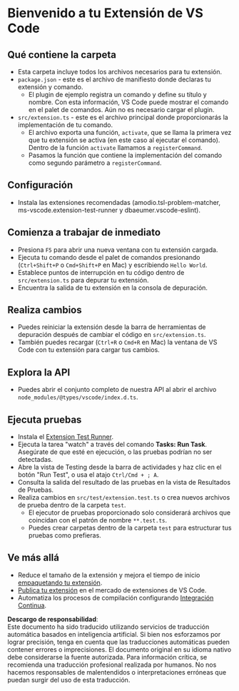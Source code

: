 # Bienvenido a tu Extensión de VS Code

## Qué contiene la carpeta

* Esta carpeta incluye todos los archivos necesarios para tu extensión.
* `package.json` - este es el archivo de manifiesto donde declaras tu extensión y comando.
  * El plugin de ejemplo registra un comando y define su título y nombre. Con esta información, VS Code puede mostrar el comando en el palet de comandos. Aún no es necesario cargar el plugin.
* `src/extension.ts` - este es el archivo principal donde proporcionarás la implementación de tu comando.
  * El archivo exporta una función, `activate`, que se llama la primera vez que tu extensión se activa (en este caso al ejecutar el comando). Dentro de la función `activate` llamamos a `registerCommand`.
  * Pasamos la función que contiene la implementación del comando como segundo parámetro a `registerCommand`.

## Configuración

* Instala las extensiones recomendadas (amodio.tsl-problem-matcher, ms-vscode.extension-test-runner y dbaeumer.vscode-eslint).

## Comienza a trabajar de inmediato

* Presiona `F5` para abrir una nueva ventana con tu extensión cargada.
* Ejecuta tu comando desde el palet de comandos presionando (`Ctrl+Shift+P` o `Cmd+Shift+P` en Mac) y escribiendo `Hello World`.
* Establece puntos de interrupción en tu código dentro de `src/extension.ts` para depurar tu extensión.
* Encuentra la salida de tu extensión en la consola de depuración.

## Realiza cambios

* Puedes reiniciar la extensión desde la barra de herramientas de depuración después de cambiar el código en `src/extension.ts`.
* También puedes recargar (`Ctrl+R` o `Cmd+R` en Mac) la ventana de VS Code con tu extensión para cargar tus cambios.

## Explora la API

* Puedes abrir el conjunto completo de nuestra API al abrir el archivo `node_modules/@types/vscode/index.d.ts`.

## Ejecuta pruebas

* Instala el [Extension Test Runner](https://marketplace.visualstudio.com/items?itemName=ms-vscode.extension-test-runner).
* Ejecuta la tarea "watch" a través del comando **Tasks: Run Task**. Asegúrate de que esté en ejecución, o las pruebas podrían no ser detectadas.
* Abre la vista de Testing desde la barra de actividades y haz clic en el botón "Run Test", o usa el atajo `Ctrl/Cmd + ; A`.
* Consulta la salida del resultado de las pruebas en la vista de Resultados de Pruebas.
* Realiza cambios en `src/test/extension.test.ts` o crea nuevos archivos de prueba dentro de la carpeta `test`.
  * El ejecutor de pruebas proporcionado solo considerará archivos que coincidan con el patrón de nombre `**.test.ts`.
  * Puedes crear carpetas dentro de la carpeta `test` para estructurar tus pruebas como prefieras.

## Ve más allá

* Reduce el tamaño de la extensión y mejora el tiempo de inicio [empaquetando tu extensión](https://code.visualstudio.com/api/working-with-extensions/bundling-extension?WT.mc_id=aiml-137032-kinfeylo).
* [Publica tu extensión](https://code.visualstudio.com/api/working-with-extensions/publishing-extension?WT.mc_id=aiml-137032-kinfeylo) en el mercado de extensiones de VS Code.
* Automatiza los procesos de compilación configurando [Integración Continua](https://code.visualstudio.com/api/working-with-extensions/continuous-integration?WT.mc_id=aiml-137032-kinfeylo).

**Descargo de responsabilidad**:  
Este documento ha sido traducido utilizando servicios de traducción automática basados en inteligencia artificial. Si bien nos esforzamos por lograr precisión, tenga en cuenta que las traducciones automáticas pueden contener errores o imprecisiones. El documento original en su idioma nativo debe considerarse la fuente autorizada. Para información crítica, se recomienda una traducción profesional realizada por humanos. No nos hacemos responsables de malentendidos o interpretaciones erróneas que puedan surgir del uso de esta traducción.